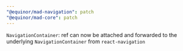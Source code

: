 ```yaml
---
"@equinor/mad-navigation": patch
"@equinor/mad-core": patch
---
```


`NavigationContainer`: ref can now be attached and forwarded to the underlying `NavigationContainer`
from `react-navigation`
